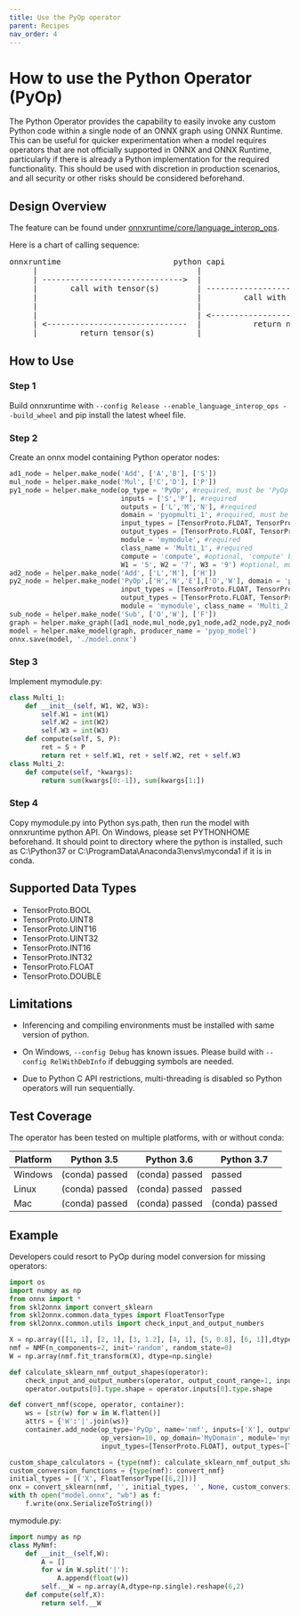 ```yaml
---
title: Use the PyOp operator
parent: Recipes
nav_order: 4
---
```


# How to use the Python Operator (PyOp)

The Python Operator provides the capability to easily invoke any custom Python code within a single node of an ONNX graph using ONNX Runtime. This can be useful for quicker experimentation when a model requires operators that are not officially supported in ONNX and ONNX Runtime, particularly if there is already a Python implementation for the required functionality. This should be used with discretion in production scenarios, and all security or other risks should be considered beforehand.

## Design Overview

The feature can be found under [onnxruntime/core/language_interop_ops](../onnxruntime/core/language_interop_ops).

Here is a chart of calling sequence:

<pre>
onnxruntime                        python capi                         script
     |                                  |                                 |
     | ------------------------------>  |                                 |
     |       call with tensor(s)        | ------------------------------> |
     |                                  |         call with numpy(s)      | 
     |                                  |                                 | compute
     |                                  | <------------------------------ |
     | <------------------------------  |           return numpys(s)      |
     |         return tensor(s)         |                                 |
</pre>

## How to Use

### Step 1

Build onnxruntime with `--config Release --enable_language_interop_ops --build_wheel` and pip install the latest wheel file. 

### Step 2

Create an onnx model containing Python operator nodes:

```python
ad1_node = helper.make_node('Add', ['A','B'], ['S'])
mul_node = helper.make_node('Mul', ['C','D'], ['P'])
py1_node = helper.make_node(op_type = 'PyOp', #required, must be 'PyOp'
                            inputs = ['S','P'], #required
                            outputs = ['L','M','N'], #required
                            domain = 'pyopmulti_1', #required, must be unique
                            input_types = [TensorProto.FLOAT, TensorProto.FLOAT], #required
                            output_types = [TensorProto.FLOAT, TensorProto.FLOAT, TensorProto.FLOAT], #required
                            module = 'mymodule', #required
                            class_name = 'Multi_1', #required
                            compute = 'compute', #optional, 'compute' by default
                            W1 = '5', W2 = '7', W3 = '9') #optional, must all be strings
ad2_node = helper.make_node('Add', ['L','M'], ['H'])
py2_node = helper.make_node('PyOp',['H','N','E'],['O','W'], domain = 'pyopmulti_2',
                            input_types = [TensorProto.FLOAT, TensorProto.FLOAT, TensorProto.FLOAT],
                            output_types = [TensorProto.FLOAT, TensorProto.FLOAT],
                            module = 'mymodule', class_name = 'Multi_2')
sub_node = helper.make_node('Sub', ['O','W'], ['F'])
graph = helper.make_graph([ad1_node,mul_node,py1_node,ad2_node,py2_node,sub_node], 'multi_pyop_graph', [A,B,C,D,E], [F])
model = helper.make_model(graph, producer_name = 'pyop_model')
onnx.save(model, './model.onnx')
```

### Step 3

Implement mymodule.py:

```python
class Multi_1:
    def __init__(self, W1, W2, W3):
        self.W1 = int(W1)
        self.W2 = int(W2)
        self.W3 = int(W3)
    def compute(self, S, P):
        ret = S + P
        return ret + self.W1, ret + self.W2, ret + self.W3
class Multi_2:
    def compute(self, *kwargs):
        return sum(kwargs[0:-1]), sum(kwargs[1:])
```

### Step 4

Copy mymodule.py into Python sys.path, then run the model with onnxruntime python API. On Windows, please set PYTHONHOME beforehand. It should point to directory where the python is installed, such as C:\Python37 or C:\ProgramData\Anaconda3\envs\myconda1 if it is in conda.

## Supported Data Types

* TensorProto.BOOL
* TensorProto.UINT8
* TensorProto.UINT16
* TensorProto.UINT32
* TensorProto.INT16
* TensorProto.INT32
* TensorProto.FLOAT
* TensorProto.DOUBLE

## Limitations

* Inferencing and compiling environments must be installed with same version of python.

* On Windows, `--config Debug` has known issues. Please build with `--config RelWithDebInfo` if debugging symbols are needed.
* Due to Python C API restrictions, multi-threading is disabled so Python operators will run sequentially.

## Test Coverage

The operator has been tested on multiple platforms, with or without conda:

Platform | Python 3.5 | Python 3.6 | Python 3.7
----------- | ------------| -----------  | -----------
Windows | (conda) passed | (conda) passed | passed
Linux | (conda) passed | (conda) passed | passed
Mac |  (conda) passed | (conda) passed | (conda) passed

## Example

Developers could resort to PyOp during model conversion for missing operators:

```python
import os
import numpy as np
from onnx import *
from skl2onnx import convert_sklearn
from skl2onnx.common.data_types import FloatTensorType
from skl2onnx.common.utils import check_input_and_output_numbers

X = np.array([[1, 1], [2, 1], [3, 1.2], [4, 1], [5, 0.8], [6, 1]],dtype=np.single)
nmf = NMF(n_components=2, init='random', random_state=0)
W = np.array(nmf.fit_transform(X), dtype=np.single)

def calculate_sklearn_nmf_output_shapes(operator):
    check_input_and_output_numbers(operator, output_count_range=1, input_count_range=1)
    operator.outputs[0].type.shape = operator.inputs[0].type.shape

def convert_nmf(scope, operator, container):
    ws = [str(w) for w in W.flatten()]
    attrs = {'W':'|'.join(ws)}
    container.add_node(op_type='PyOp', name='nmf', inputs=['X'], outputs=['variable'],
                       op_version=10, op_domain='MyDomain', module='mymodule', class_name='MyNmf',
                       input_types=[TensorProto.FLOAT], output_types=[TensorProto.FLOAT], **attrs)

custom_shape_calculators = {type(nmf): calculate_sklearn_nmf_output_shapes}
custom_conversion_functions = {type(nmf): convert_nmf}
initial_types = [('X', FloatTensorType([6,2]))]
onx = convert_sklearn(nmf, '', initial_types, '', None, custom_conversion_functions, custom_shape_calculators)
with th open("model.onnx", "wb") as f:
    f.write(onx.SerializeToString())
```

mymodule.py:

```python
import numpy as np
class MyNmf:
    def __init__(self,W):
        A = []
        for w in W.split('|'):
            A.append(float(w))
        self.__W = np.array(A,dtype=np.single).reshape(6,2)
    def compute(self,X):
        return self.__W
```

